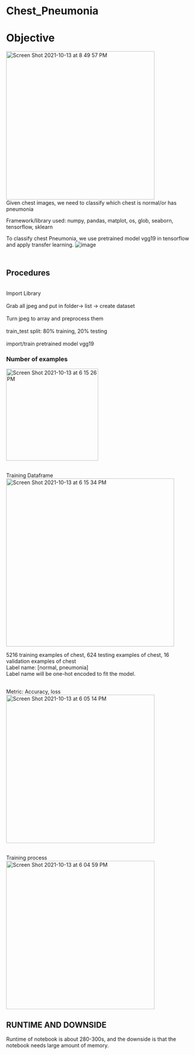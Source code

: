 # Chest_Pneumonia

<h1> Objective </h1>
<img width="400" alt="Screen Shot 2021-10-13 at 8 49 57 PM" src="https://user-images.githubusercontent.com/84426364/137232248-292a5bb3-8d78-4a90-ae77-3cc171b512ad.png">
<br> Given chest images, we need to classify which chest is normal/or has pneumonia </br>

Framework/library used: numpy, pandas, matplot, os, glob, seaborn, tensorflow, sklearn

To classify chest Pneumonia, we use pretrained model vgg19 in tensorflow and apply transfer learning.
![image](https://user-images.githubusercontent.com/84426364/137032322-d5eef10f-de10-4068-8cc1-16fc4fc37806.png)

<h2> <br> Procedures </br> </h2>
<br> Import Library </br>
<br> Grab all jpeg and put in folder-> list -> create dataset </br>
<br> Turn jpeg to array and preprocess them </br>
<br> train_test split: 80% training, 20% testing </br>
<br> import/train pretrained model vgg19 </br>

<h3> Number of examples </h3><img width="248" alt="Screen Shot 2021-10-13 at 6 15 26 PM" src="https://user-images.githubusercontent.com/84426364/137231918-38146404-9a98-40ca-8ff6-64940c617e0c.png">


<br> Training Dataframe </br><img width="453" alt="Screen Shot 2021-10-13 at 6 15 34 PM" src="https://user-images.githubusercontent.com/84426364/137231693-b55b0b10-724c-4c31-996e-3bcb2fde39ed.png">




5216 training examples of chest, 624 testing examples of chest, 16 validation examples of chest
<br> Label name: [normal, pneumonia] </br> Label name will be one-hot encoded to fit the model.
  


<br> Metric: Accuracy, loss </br><img width="400" alt="Screen Shot 2021-10-13 at 6 05 14 PM" src="https://user-images.githubusercontent.com/84426364/137231757-4eb7f93e-3a63-4f2c-8d97-b3b27e6e7fe8.png">

<br> Training process </br> <img width="400" alt="Screen Shot 2021-10-13 at 6 04 59 PM" src="https://user-images.githubusercontent.com/84426364/137231865-f7b04b53-9b6c-46ee-af76-65fe443e2351.png">

<h2> RUNTIME AND DOWNSIDE </h2>
Runtime of notebook is about 280-300s, and the downside is that the notebook needs large amount of memory.










